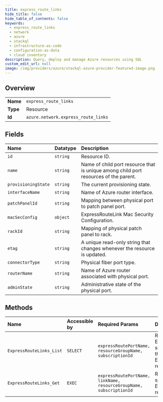 ```yaml
---
title: express_route_links
hide_title: false
hide_table_of_contents: false
keywords:
  - express_route_links
  - network
  - azure    
  - stackql
  - infrastructure-as-code
  - configuration-as-data
  - cloud inventory
description: Query, deploy and manage Azure resources using SQL
custom_edit_url: null
image: /img/providers/azure/stackql-azure-provider-featured-image.png
---
```

  
    

## Overview
<table><tbody>
<tr><td><b>Name</b></td><td><code>express_route_links</code></td></tr>
<tr><td><b>Type</b></td><td>Resource</td></tr>
<tr><td><b>Id</b></td><td><code>azure.network.express_route_links</code></td></tr>
</tbody></table>

## Fields
| Name | Datatype | Description |
|:-----|:---------|:------------|
| `id` | `string` | Resource ID. |
| `name` | `string` | Name of child port resource that is unique among child port resources of the parent. |
| `provisioningState` | `string` | The current provisioning state. |
| `interfaceName` | `string` | Name of Azure router interface. |
| `patchPanelId` | `string` | Mapping between physical port to patch panel port. |
| `macSecConfig` | `object` | ExpressRouteLink Mac Security Configuration. |
| `rackId` | `string` | Mapping of physical patch panel to rack. |
| `etag` | `string` | A unique read-only string that changes whenever the resource is updated. |
| `connectorType` | `string` | Physical fiber port type. |
| `routerName` | `string` | Name of Azure router associated with physical port. |
| `adminState` | `string` | Administrative state of the physical port. |
## Methods
| Name | Accessible by | Required Params | Description |
|:-----|:--------------|:----------------|:------------|
| `ExpressRouteLinks_List` | `SELECT` | `expressRoutePortName, resourceGroupName, subscriptionId` | Retrieve the ExpressRouteLink sub-resources of the specified ExpressRoutePort resource. |
| `ExpressRouteLinks_Get` | `EXEC` | `expressRoutePortName, linkName, resourceGroupName, subscriptionId` | Retrieves the specified ExpressRouteLink resource. |
